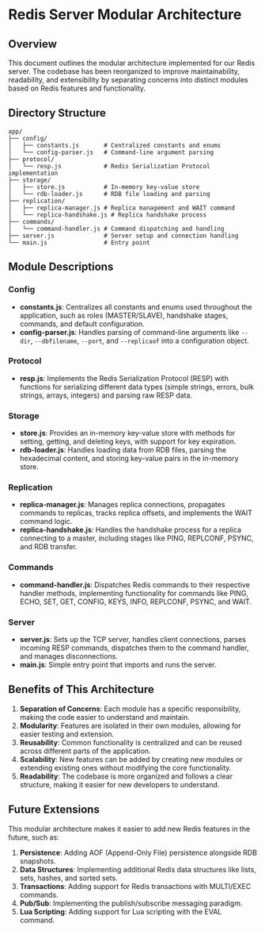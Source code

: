 # Redis Server Modular Architecture

## Overview

This document outlines the modular architecture implemented for our Redis server. The codebase has been reorganized to improve maintainability, readability, and extensibility by separating concerns into distinct modules based on Redis features and functionality.

## Directory Structure

```
app/
├── config/
│   ├── constants.js       # Centralized constants and enums
│   └── config-parser.js   # Command-line argument parsing
├── protocol/
│   └── resp.js            # Redis Serialization Protocol implementation
├── storage/
│   ├── store.js           # In-memory key-value store
│   └── rdb-loader.js      # RDB file loading and parsing
├── replication/
│   ├── replica-manager.js # Replica management and WAIT command
│   └── replica-handshake.js # Replica handshake process
├── commands/
│   └── command-handler.js # Command dispatching and handling
├── server.js              # Server setup and connection handling
└── main.js                # Entry point
```

## Module Descriptions

### Config

- **constants.js**: Centralizes all constants and enums used throughout the application, such as roles (MASTER/SLAVE), handshake stages, commands, and default configuration.
- **config-parser.js**: Handles parsing of command-line arguments like `--dir`, `--dbfilename`, `--port`, and `--replicaof` into a configuration object.

### Protocol

- **resp.js**: Implements the Redis Serialization Protocol (RESP) with functions for serializing different data types (simple strings, errors, bulk strings, arrays, integers) and parsing raw RESP data.

### Storage

- **store.js**: Provides an in-memory key-value store with methods for setting, getting, and deleting keys, with support for key expiration.
- **rdb-loader.js**: Handles loading data from RDB files, parsing the hexadecimal content, and storing key-value pairs in the in-memory store.

### Replication

- **replica-manager.js**: Manages replica connections, propagates commands to replicas, tracks replica offsets, and implements the WAIT command logic.
- **replica-handshake.js**: Handles the handshake process for a replica connecting to a master, including stages like PING, REPLCONF, PSYNC, and RDB transfer.

### Commands

- **command-handler.js**: Dispatches Redis commands to their respective handler methods, implementing functionality for commands like PING, ECHO, SET, GET, CONFIG, KEYS, INFO, REPLCONF, PSYNC, and WAIT.

### Server

- **server.js**: Sets up the TCP server, handles client connections, parses incoming RESP commands, dispatches them to the command handler, and manages disconnections.
- **main.js**: Simple entry point that imports and runs the server.

## Benefits of This Architecture

1. **Separation of Concerns**: Each module has a specific responsibility, making the code easier to understand and maintain.
2. **Modularity**: Features are isolated in their own modules, allowing for easier testing and extension.
3. **Reusability**: Common functionality is centralized and can be reused across different parts of the application.
4. **Scalability**: New features can be added by creating new modules or extending existing ones without modifying the core functionality.
5. **Readability**: The codebase is more organized and follows a clear structure, making it easier for new developers to understand.

## Future Extensions

This modular architecture makes it easier to add new Redis features in the future, such as:

1. **Persistence**: Adding AOF (Append-Only File) persistence alongside RDB snapshots.
2. **Data Structures**: Implementing additional Redis data structures like lists, sets, hashes, and sorted sets.
3. **Transactions**: Adding support for Redis transactions with MULTI/EXEC commands.
4. **Pub/Sub**: Implementing the publish/subscribe messaging paradigm.
5. **Lua Scripting**: Adding support for Lua scripting with the EVAL command.